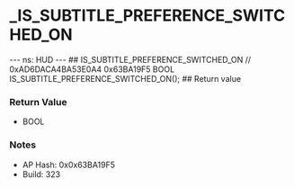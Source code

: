 # _IS_SUBTITLE_PREFERENCE_SWITCHED_ON

--- ns: HUD --- ## IS_SUBTITLE_PREFERENCE_SWITCHED_ON  // 0xAD6DACA4BA53E0A4 0x63BA19F5 BOOL IS_SUBTITLE_PREFERENCE_SWITCHED_ON();   ## Return value

### Return Value
* BOOL

### Notes
* AP Hash: 0x0x63BA19F5
* Build: 323

